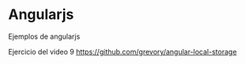 # Angularjs
Ejemplos de angularjs

Ejercicio del video 9
https://github.com/grevory/angular-local-storage